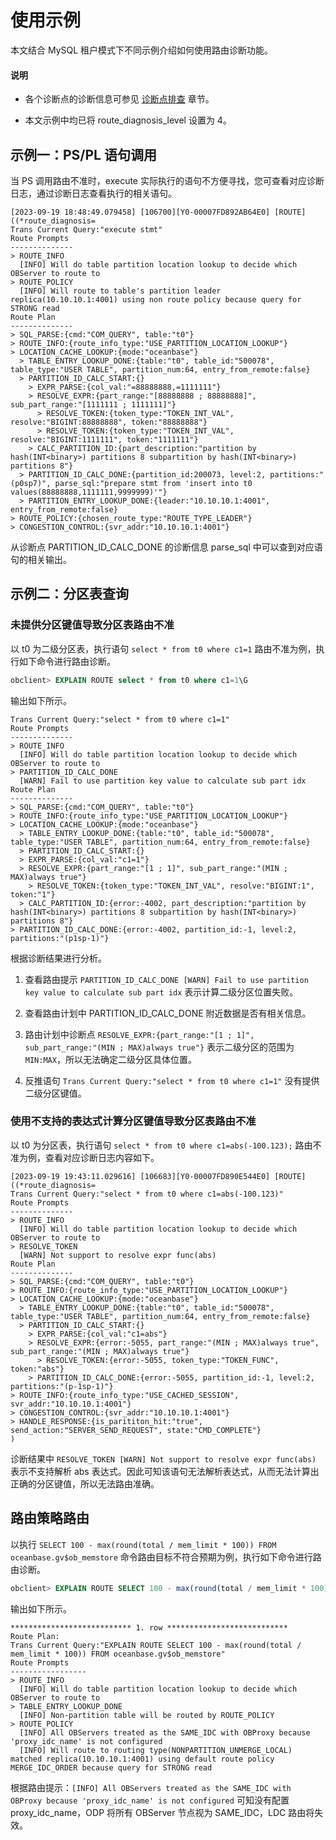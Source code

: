 # 使用示例

本文结合 MySQL 租户模式下不同示例介绍如何使用路由诊断功能。

<main id="notice" type='explain'>
  <h4>说明</h4>
  <ul>
  <li>
  <p>各个诊断点的诊断信息可参见 <a href="300.diagnosis-point-troubleshooting/100.overview-of-diagnosis-point-troubleshooting.md">诊断点排查</a> 章节。</p>
  </li>
  <li>
  <p>本文示例中均已将 route_diagnosis_level 设置为 4。</p>
</main>

## 示例一：PS/PL 语句调用

当 PS 调用路由不准时，execute 实际执行的语句不方便寻找，您可查看对应诊断日志，通过诊断日志查看执行的相关语句。

```shell
[2023-09-19 18:48:49.079458] [106700][Y0-00007FD892AB64E0] [ROUTE]((*route_diagnosis=
Trans Current Query:"execute stmt"
Route Prompts
--------------
> ROUTE_INFO
  [INFO] Will do table partition location lookup to decide which OBServer to route to
> ROUTE_POLICY
  [INFO] Will route to table's partition leader replica(10.10.10.1:4001) using non route policy because query for STRONG read
Route Plan
--------------
> SQL_PARSE:{cmd:"COM_QUERY", table:"t0"}
> ROUTE_INFO:{route_info_type:"USE_PARTITION_LOCATION_LOOKUP"}
> LOCATION_CACHE_LOOKUP:{mode:"oceanbase"}
  > TABLE_ENTRY_LOOKUP_DONE:{table:"t0", table_id:"500078", table_type:"USER TABLE", partition_num:64, entry_from_remote:false}
  > PARTITION_ID_CALC_START:{}
    > EXPR_PARSE:{col_val:"=88888888,=1111111"}
    > RESOLVE_EXPR:{part_range:"[88888888 ; 88888888]", sub_part_range:"[1111111 ; 1111111]"}
      > RESOLVE_TOKEN:{token_type:"TOKEN_INT_VAL", resolve:"BIGINT:88888888", token:"88888888"}
      > RESOLVE_TOKEN:{token_type:"TOKEN_INT_VAL", resolve:"BIGINT:1111111", token:"1111111"}
    > CALC_PARTITION_ID:{part_description:"partition by hash(INT<binary>) partitions 8 subpartition by hash(INT<binary>) partitions 8"}
  > PARTITION_ID_CALC_DONE:{partition_id:200073, level:2, partitions:"(p0sp7)", parse_sql:"prepare stmt from 'insert into t0 values(88888888,1111111,9999999)'"}
  > PARTITION_ENTRY_LOOKUP_DONE:{leader:"10.10.10.1:4001", entry_from_remote:false}
> ROUTE_POLICY:{chosen_route_type:"ROUTE_TYPE_LEADER"}
> CONGESTION_CONTROL:{svr_addr:"10.10.10.1:4001"}
```

从诊断点 PARTITION_ID_CALC_DONE 的诊断信息 parse_sql 中可以查到对应语句的相关输出。

## 示例二：分区表查询

### 未提供分区键值导致分区表路由不准

以 t0 为二级分区表，执行语句 `select * from t0 where c1=1` 路由不准为例，执行如下命令进行路由诊断。

```sql
obclient> EXPLAIN ROUTE select * from t0 where c1=1\G
```

输出如下所示。

```shell
Trans Current Query:"select * from t0 where c1=1"
Route Prompts
--------------
> ROUTE_INFO
  [INFO] Will do table partition location lookup to decide which OBServer to route to
> PARTITION_ID_CALC_DONE
  [WARN] Fail to use partition key value to calculate sub part idx
Route Plan
--------------
> SQL_PARSE:{cmd:"COM_QUERY", table:"t0"}
> ROUTE_INFO:{route_info_type:"USE_PARTITION_LOCATION_LOOKUP"}
> LOCATION_CACHE_LOOKUP:{mode:"oceanbase"}
  > TABLE_ENTRY_LOOKUP_DONE:{table:"t0", table_id:"500078", table_type:"USER TABLE", partition_num:64, entry_from_remote:false}
  > PARTITION_ID_CALC_START:{}
  > EXPR_PARSE:{col_val:"c1=1"}
  > RESOLVE_EXPR:{part_range:"[1 ; 1]", sub_part_range:"(MIN ; MAX)always true"}
    > RESOLVE_TOKEN:{token_type:"TOKEN_INT_VAL", resolve:"BIGINT:1", token:"1"}
  > CALC_PARTITION_ID:{error:-4002, part_description:"partition by hash(INT<binary>) partitions 8 subpartition by hash(INT<binary>) partitions 8"}
> PARTITION_ID_CALC_DONE:{error:-4002, partition_id:-1, level:2, partitions:"(p1sp-1)"}
```

根据诊断结果进行分析。

1. 查看路由提示 `PARTITION_ID_CALC_DONE [WARN] Fail to use partition key value to calculate sub part idx` 表示计算二级分区位置失败。

2. 查看路由计划中 PARTITION_ID_CALC_DONE 附近数据是否有相关信息。

3. 路由计划中诊断点 `RESOLVE_EXPR:{part_range:"[1 ; 1]", sub_part_range:"(MIN ; MAX)always true"}` 表示二级分区的范围为 `MIN:MAX`，所以无法确定二级分区具体位置。

4. 反推语句 `Trans Current Query:"select * from t0 where c1=1"` 没有提供二级分区键值。

### 使用不支持的表达式计算分区键值导致分区表路由不准

以 t0 为分区表，执行语句 `select * from t0 where c1=abs(-100.123);` 路由不准为例，查看对应诊断日志内容如下。

```shell
[2023-09-19 19:43:11.029616] [106683][Y0-00007FD890E544E0] [ROUTE]((*route_diagnosis=
Trans Current Query:"select * from t0 where c1=abs(-100.123)"
Route Prompts
--------------
> ROUTE_INFO
  [INFO] Will do table partition location lookup to decide which OBServer to route to
> RESOLVE_TOKEN
  [WARN] Not support to resolve expr func(abs)
Route Plan
--------------
> SQL_PARSE:{cmd:"COM_QUERY", table:"t0"}
> ROUTE_INFO:{route_info_type:"USE_PARTITION_LOCATION_LOOKUP"}
> LOCATION_CACHE_LOOKUP:{mode:"oceanbase"}
  > TABLE_ENTRY_LOOKUP_DONE:{table:"t0", table_id:"500078", table_type:"USER TABLE", partition_num:64, entry_from_remote:false}
  > PARTITION_ID_CALC_START:{}
    > EXPR_PARSE:{col_val:"c1=abs"}
    > RESOLVE_EXPR:{error:-5055, part_range:"(MIN ; MAX)always true", sub_part_range:"(MIN ; MAX)always true"}
      > RESOLVE_TOKEN:{error:-5055, token_type:"TOKEN_FUNC", token:"abs"}
    > PARTITION_ID_CALC_DONE:{error:-5055, partition_id:-1, level:2, partitions:"(p-1sp-1)"}
> ROUTE_INFO:{route_info_type:"USE_CACHED_SESSION", svr_addr:"10.10.10.1:4001"}
> CONGESTION_CONTROL:{svr_addr:"10.10.10.1:4001"}
> HANDLE_RESPONSE:{is_parititon_hit:"true", send_action:"SERVER_SEND_REQUEST", state:"CMD_COMPLETE"}
)
```

诊断结果中 `RESOLVE_TOKEN [WARN] Not support to resolve expr func(abs)` 表示不支持解析 abs 表达式。因此可知该语句无法解析表达式，从而无法计算出正确的分区键值，所以无法路由准确。

## 路由策略路由

以执行 `SELECT 100 - max(round(total / mem_limit * 100)) FROM oceanbase.gv$ob_memstore` 命令路由目标不符合预期为例，执行如下命令进行路由诊断。

```sql
obclient> EXPLAIN ROUTE SELECT 100 - max(round(total / mem_limit * 100)) FROM oceanbase.gv$ob_memstore\G
```

输出如下所示。

```shell
*************************** 1. row ***************************
Route Plan:
Trans Current Query:"EXPLAIN ROUTE SELECT 100 - max(round(total / mem_limit * 100)) FROM oceanbase.gv$ob_memstore"
Route Prompts
-----------------
> ROUTE_INFO
  [INFO] Will do table partition location lookup to decide which OBServer to route to
> TABLE_ENTRY_LOOKUP_DONE
  [INFO] Non-partition table will be routed by ROUTE_POLICY
> ROUTE_POLICY
  [INFO] All OBServers treated as the SAME_IDC with OBProxy because 'proxy_idc_name' is not configured
  [INFO] Will route to routing type(NONPARTITION_UNMERGE_LOCAL) matched replica(10.10.10.1:4001) using default route policy MERGE_IDC_ORDER because query for STRONG read
```

根据路由提示：`[INFO] All OBServers treated as the SAME_IDC with OBProxy because 'proxy_idc_name' is not configured` 可知没有配置 proxy_idc_name，ODP 将所有 OBServer 节点视为 SAME_IDC，LDC 路由将失效。
